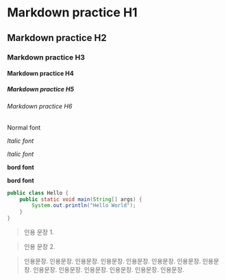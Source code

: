 # Markdown practice H1
## Markdown practice H2
### Markdown practice H3
#### Markdown practice H4
##### Markdown practice H5
###### Markdown practice H6

Normal font

*Italic font*

_Italic font_

**bord font**

__bord font__

```java
public class Hello {
    public static void main(String[] args) {
        System.out.println("Hello World");
    }
}
```

> 인용 문장 1.

> 인용 문장 2.

> 인용문장. 인용문장. 인용문장. 인용문장. 인용문장. 인용문장. 인용문장. 인용문장. 인용문장. 인용문장. 인용문장. 인용문장. 인용문장. 인용문장. 
